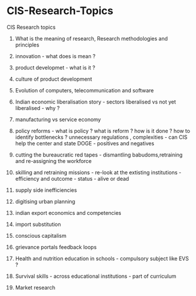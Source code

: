 # CIS-Research-Topics
CIS Research topics

1. What is the meaning of research, Research methodologies and principles

2. innovation - what does is mean ?
3. product developmet - what is it ?
4. culture of product development 
   
5. Evolution of computers, telecommunication and software

6. Indian economic liberalisation story - sectors liberalised vs not yet liberalised - why ?
   
7. manufacturing vs service economy

8. policy reforms - what is policy ? what is reform ? how is it done ? how to identify bottlenecks ? unnecessary regulations , complexities - can CIS help the center and state
   DOGE - positives and negatives
   
10. cutting the bureaucratic red tapes - dismantling babudoms,retraining and re-assigning the workforce

11. skilling and retraining missions - re-look at the extisting institutions - efficiency and outcome - status - alive or dead

12. supply side inefficiencies

13. digitising urban planning

14. indian export economics and competencies
 
15. import substitution

16. conscious capitalism

17. grievance portals feedback loops

18. Health and nutrition education in schools - compulsory subject like EVS ?

19. Survival skills - across educational institutions - part of curriculum

20. Market research
